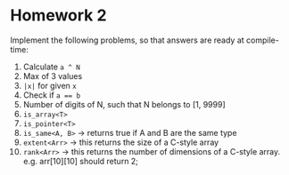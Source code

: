 #  Homework 2

Implement the following problems, so that answers are ready at compile-time:  
1. Calculate `a ^ N`
2. Max of 3 values
3. `|x|` for given `x`
4. Check if `a == b`
5. Number of digits of N, such that N belongs to [1, 9999]
6. `is_array<T>`
7. `is_pointer<T>`
8. `is_same<A, B>` -> returns true if A and B are the same type
9. `extent<Arr>` -> this returns the size of a C-style array
10. `rank<Arr>` -> this returns the number of dimensions of a C-style array. e.g. arr[10][10] should return 2;
